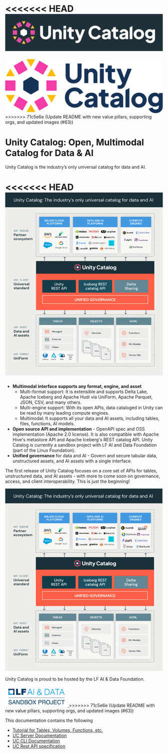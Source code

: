 <<<<<<< HEAD
![image info](./static/uc-logo-horiz.png)
=======
<img src="./assets/images/uc-logo.png" width="600px" />
>>>>>>> 71c5e6e (Update README with new value pillars, supporting orgs, and updated images (#63))

# Unity Catalog: Open, Multimodal Catalog for Data & AI
Unity Catalog is the industry’s only universal catalog for data and AI.

<<<<<<< HEAD
![image info](./static/uc.png)
=======
- **Multimodal interface supports any format, engine, and asset**
  - Multi-format support: It is extensible and supports Delta Lake, Apache Iceberg and Apache Hudi via UniForm, Apache Parquet, JSON, CSV, and many others.
  - Multi-engine support: With its open APIs, data cataloged in Unity can be read by many leading compute engines.
  - Multimodal: It supports all your data and AI assets, including tables, files, functions, AI models.
- **Open source API and implementation** - OpenAPI spec and OSS implementation (Apache 2.0 license). It is also compatible with Apache Hive's metastore API and Apache Iceberg's REST catalog API. Unity Catalog is currently a sandbox project with LF AI and Data Foundation (part of the Linux Foundation).
- **Unified governance** for data and AI - Govern and secure tabular data, unstructured assets, and AI assets with a single interface.

The first release of Unity Catalog focuses on a core set of APIs for tables, unstructured data, and AI assets - with more to come soon on governance, access, and client interoperability. This is just the beginning!

![image info](./assets/images/uc.png)

Unity Catalog is proud to be hosted by the LF AI & Data Foundation.

<a href="https://lfaidata.foundation/projects">
  <img src="./assets/images/lfaidata-project-badge-sandbox-color.png" width="200px" />
</a>
>>>>>>> 71c5e6e (Update README with new value pillars, supporting orgs, and updated images (#63))

This documentation contains the following
- [Tutorial for Tables, Volumes, Functions, etc.](./tutorial.md)
- [UC Server Documentation](./server.md)
- [UC CLI Documentation](./cli.md)
- [UC Rest API specification](../api/)
